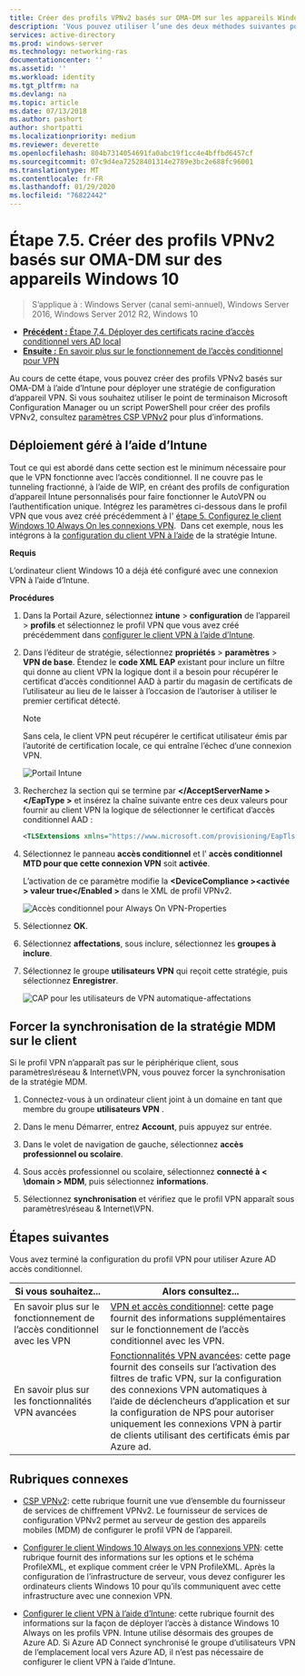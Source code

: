 ```yaml
---
title: Créer des profils VPNv2 basés sur OMA-DM sur les appareils Windows 10
description: 'Vous pouvez utiliser l’une des deux méthodes suivantes pour créer des profils VPNv2 basés sur OMA-DM. '
services: active-directory
ms.prod: windows-server
ms.technology: networking-ras
documentationcenter: ''
ms.assetid: ''
ms.workload: identity
ms.tgt_pltfrm: na
ms.devlang: na
ms.topic: article
ms.date: 07/13/2018
ms.author: pashort
author: shortpatti
ms.localizationpriority: medium
ms.reviewer: deverette
ms.openlocfilehash: 804b7314054691fa0abc19f1cc4e4bffbd6457cf
ms.sourcegitcommit: 07c9d4ea72528401314e2789e3bc2e688fc96001
ms.translationtype: MT
ms.contentlocale: fr-FR
ms.lasthandoff: 01/29/2020
ms.locfileid: "76822442"
---
```

# <a name="step-75-create-oma-dm-based-vpnv2-profiles-to-windows-10-devices"></a>Étape 7.5. Créer des profils VPNv2 basés sur OMA-DM sur des appareils Windows 10

>S’applique à : Windows Server (canal semi-annuel), Windows Server 2016, Windows Server 2012 R2, Windows 10

- [**Précédent :** Étape 7,4. Déployer des certificats racine d’accès conditionnel vers AD local](vpn-deploy-cond-access-root-cert-to-on-premise-ad.md)
- [**Ensuite :** En savoir plus sur le fonctionnement de l’accès conditionnel pour VPN](https://docs.microsoft.com/windows/access-protection/vpn/vpn-conditional-access)

Au cours de cette étape, vous pouvez créer des profils VPNv2 basés sur OMA-DM à l’aide d’Intune pour déployer une stratégie de configuration d’appareil VPN. Si vous souhaitez utiliser le point de terminaison Microsoft Configuration Manager ou un script PowerShell pour créer des profils VPNv2, consultez [paramètres CSP VPNv2](https://docs.microsoft.com/windows/client-management/mdm/vpnv2-csp) pour plus d’informations. 

## <a name="managed-deployment-using-intune"></a>Déploiement géré à l’aide d’Intune

Tout ce qui est abordé dans cette section est le minimum nécessaire pour que le VPN fonctionne avec l’accès conditionnel. Il ne couvre pas le tunneling fractionné, à l’aide de WIP, en créant des profils de configuration d’appareil Intune personnalisés pour faire fonctionner le AutoVPN ou l’authentification unique. Intégrez les paramètres ci-dessous dans le profil VPN que vous avez créé précédemment à l' [étape 5. Configurez le client Windows 10 Always On les connexions VPN](always-on-vpn/deploy/vpn-deploy-client-vpn-connections.md).  Dans cet exemple, nous les intégrons à la [configuration du client VPN à l’aide](always-on-vpn/deploy/vpn-deploy-client-vpn-connections.md#configure-the-vpn-client-by-using-intune) de la stratégie Intune. 

**Requis**

L’ordinateur client Windows 10 a déjà été configuré avec une connexion VPN à l’aide d’Intune.   


**Procédures**

1. Dans la Portail Azure, sélectionnez **intune** > **configuration** de l’appareil > **profils** et sélectionnez le profil VPN que vous avez créé précédemment dans [configurer le client VPN à l’aide d’Intune](always-on-vpn/deploy/vpn-deploy-client-vpn-connections.md#configure-the-vpn-client-by-using-intune).
    
2. Dans l’éditeur de stratégie, sélectionnez **propriétés** > **paramètres** > **VPN de base**. Étendez le **code XML EAP** existant pour inclure un filtre qui donne au client VPN la logique dont il a besoin pour récupérer le certificat d’accès conditionnel AAD à partir du magasin de certificats de l’utilisateur au lieu de le laisser à l’occasion de l’autoriser à utiliser le premier certificat détecté.

    >[!NOTE]
    >Sans cela, le client VPN peut récupérer le certificat utilisateur émis par l’autorité de certification locale, ce qui entraîne l’échec d’une connexion VPN.

    ![Portail Intune](../../media/Always-On-Vpn/intune-eap-xml.png)

3. Recherchez la section qui se termine par **\</AcceptServerName >\</EapType >** et insérez la chaîne suivante entre ces deux valeurs pour fournir au client VPN la logique de sélectionner le certificat d’accès conditionnel AAD :

    ```XML
    <TLSExtensions xmlns="https://www.microsoft.com/provisioning/EapTlsConnectionPropertiesV2"><FilteringInfo xmlns="https://www.microsoft.com/provisioning/EapTlsConnectionPropertiesV3"><EKUMapping><EKUMap><EKUName>AAD Conditional Access</EKUName><EKUOID>1.3.6.1.4.1.311.87</EKUOID></EKUMap></EKUMapping><ClientAuthEKUList Enabled="true"><EKUMapInList><EKUName>AAD Conditional Access</EKUName></EKUMapInList></ClientAuthEKUList></FilteringInfo></TLSExtensions>
    ```

4. Sélectionnez le panneau **accès conditionnel** et l' **accès conditionnel MTD pour que cette connexion VPN** soit **activée**.
   
   L’activation de ce paramètre modifie la **\<DeviceCompliance >\<activée > valeur true\</Enabled >** dans le XML de profil VPNv2.

    ![Accès conditionnel pour Always On VPN-Properties](../../media/Always-On-Vpn/vpn-conditional-access-azure-ad.png)

5. Sélectionnez **OK**.

6. Sélectionnez **affectations**, sous inclure, sélectionnez les **groupes à inclure**.

7. Sélectionnez le groupe **utilisateurs VPN** qui reçoit cette stratégie, puis sélectionnez **Enregistrer**.

    ![CAP pour les utilisateurs de VPN automatique-affectations](../../media/Always-On-Vpn/cap-for-auto-vpn-users-assignments.png)

## <a name="force-mdm-policy-sync-on-the-client"></a>Forcer la synchronisation de la stratégie MDM sur le client

Si le profil VPN n’apparaît pas sur le périphérique client, sous paramètres\\réseau & Internet\\VPN, vous pouvez forcer la synchronisation de la stratégie MDM.

1. Connectez-vous à un ordinateur client joint à un domaine en tant que membre du groupe **utilisateurs VPN** .

2. Dans le menu Démarrer, entrez **Account**, puis appuyez sur entrée.

3. Dans le volet de navigation de gauche, sélectionnez **accès professionnel ou scolaire**.

4. Sous accès professionnel ou scolaire, sélectionnez **connecté à < \domain > MDM**, puis sélectionnez **informations**.

5. Sélectionnez **synchronisation** et vérifiez que le profil VPN apparaît sous paramètres\\réseau & Internet\\VPN.


## <a name="next-steps"></a>Étapes suivantes

Vous avez terminé la configuration du profil VPN pour utiliser Azure AD accès conditionnel. 

|Si vous souhaitez...  |Alors consultez...  |
|---------|---------|
|En savoir plus sur le fonctionnement de l’accès conditionnel avec les VPN  |[VPN et accès conditionnel](https://docs.microsoft.com/windows/access-protection/vpn/vpn-conditional-access): cette page fournit des informations supplémentaires sur le fonctionnement de l’accès conditionnel avec les VPN.      |
|En savoir plus sur les fonctionnalités VPN avancées  |[Fonctionnalités VPN avancées](always-on-vpn/deploy/always-on-vpn-adv-options.md#advanced-vpn-features): cette page fournit des conseils sur l’activation des filtres de trafic VPN, sur la configuration des connexions VPN automatiques à l’aide de déclencheurs d’application et sur la configuration de NPS pour autoriser uniquement les connexions VPN à partir de clients utilisant des certificats émis par Azure ad.        |


## <a name="related-topics"></a>Rubriques connexes

- [CSP VPNv2](https://msdn.microsoft.com/windows/hardware/commercialize/customize/mdm/vpnv2-csp): cette rubrique fournit une vue d’ensemble du fournisseur de services de chiffrement VPNv2. Le fournisseur de services de configuration VPNv2 permet au serveur de gestion des appareils mobiles (MDM) de configurer le profil VPN de l’appareil.

- [Configurer le client Windows 10 Always on les connexions VPN](https://docs.microsoft.com/windows-server/remote/remote-access/vpn/always-on-vpn/deploy/vpn-deploy-client-vpn-connections): cette rubrique fournit des informations sur les options et le schéma ProfileXML, et explique comment créer le VPN ProfileXML. Après la configuration de l’infrastructure de serveur, vous devez configurer les ordinateurs clients Windows 10 pour qu’ils communiquent avec cette infrastructure avec une connexion VPN. 

- [Configurer le client VPN à l’aide d’Intune](https://docs.microsoft.com/windows-server/remote/remote-access/vpn/always-on-vpn/deploy/vpn-deploy-client-vpn-connections#configure-the-vpn-client-by-using-intune): cette rubrique fournit des informations sur la façon de déployer l’accès à distance Windows 10 Always on les profils VPN. Intune utilise désormais des groupes de Azure AD. Si Azure AD Connect synchronisé le groupe d’utilisateurs VPN de l’emplacement local vers Azure AD, il n’est pas nécessaire de configurer le client VPN à l’aide d’Intune.
